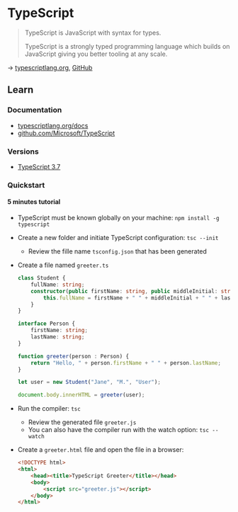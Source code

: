 # TypeScript

> TypeScript is JavaScript with syntax for types.
> 
> TypeScript is a strongly typed programming language which builds on JavaScript giving you better tooling at any scale.

→ [typescriptlang.org](https://www.typescriptlang.org/), [GitHub](https://github.com/microsoft/TypeScript)

## Learn

### Documentation

- [typescriptlang.org/docs](https://www.typescriptlang.org/docs/home.html)
- [github.com/Microsoft/TypeScript](https://github.com/Microsoft/TypeScript)

### Versions

- [TypeScript 3.7](https://www.typescriptlang.org/docs/handbook/release-notes/typescript-3-7.html)

### Quickstart

#### 5 minutes tutorial

- TypeScript must be known globally on your machine: `npm install -g typescript`

- Create a new folder and initiate TypeScript configuration: `tsc --init`

  - Review the fille name `tsconfig.json` that has been generated

- Create a file named `greeter.ts`

  ```typescript
  class Student {
      fullName: string;
      constructor(public firstName: string, public middleInitial: string, public lastName: string) {
          this.fullName = firstName + " " + middleInitial + " " + lastName;
      }
  }

  interface Person {
      firstName: string;
      lastName: string;
  }

  function greeter(person : Person) {
      return "Hello, " + person.firstName + " " + person.lastName;
  }

  let user = new Student("Jane", "M.", "User");

  document.body.innerHTML = greeter(user);
  ```

- Run the compiler: `tsc`

  - Review the generated file `greeter.js`
  - You can also have the compiler run with the watch option: `tsc --watch`

- Create a `greeter.html` file and open the file in a browser:

  ```html
  <!DOCTYPE html>
  <html>
      <head><title>TypeScript Greeter</title></head>
      <body>
          <script src="greeter.js"></script>
      </body>
  </html>
  ```
